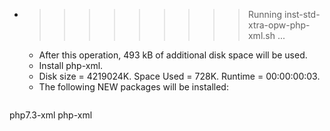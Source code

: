 * >>>>>>>>> Running inst-std-xtra-opw-php-xml.sh ...
  * After this operation, 493 kB of additional disk space will be used.
  * Install php-xml.
  * Disk size = 4219024K. Space Used = 728K. Runtime = 00:00:00:03.
  * The following NEW packages will be installed:
  ```bash
php7.3-xml php-xml
  ```
